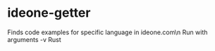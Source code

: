 # ideone-getter
Finds code examples for specific language in ideone.com\n
Run with arguments -v Rust
